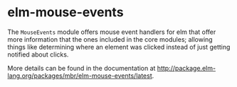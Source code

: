 elm-mouse-events
================

The `MouseEvents` module offers mouse event handlers for elm that offer more information that the ones included in the core modules; allowing things like determining where an element was clicked instead of just getting notified about clicks.

More details can be found in the documentation at http://package.elm-lang.org/packages/mbr/elm-mouse-events/latest.
